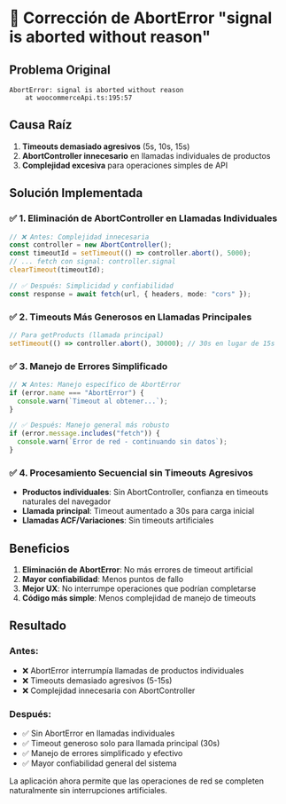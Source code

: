 # 🔧 Corrección de AbortError "signal is aborted without reason"

## Problema Original

```
AbortError: signal is aborted without reason
    at woocommerceApi.ts:195:57
```

## Causa Raíz

1. **Timeouts demasiado agresivos** (5s, 10s, 15s)
2. **AbortController innecesario** en llamadas individuales de productos
3. **Complejidad excesiva** para operaciones simples de API

## Solución Implementada

### ✅ 1. Eliminación de AbortController en Llamadas Individuales

```typescript
// ❌ Antes: Complejidad innecesaria
const controller = new AbortController();
const timeoutId = setTimeout(() => controller.abort(), 5000);
// ... fetch con signal: controller.signal
clearTimeout(timeoutId);

// ✅ Después: Simplicidad y confiabilidad
const response = await fetch(url, { headers, mode: "cors" });
```

### ✅ 2. Timeouts Más Generosos en Llamadas Principales

```typescript
// Para getProducts (llamada principal)
setTimeout(() => controller.abort(), 30000); // 30s en lugar de 15s
```

### ✅ 3. Manejo de Errores Simplificado

```typescript
// ❌ Antes: Manejo específico de AbortError
if (error.name === "AbortError") {
  console.warn(`Timeout al obtener...`);
}

// ✅ Después: Manejo general más robusto
if (error.message.includes("fetch")) {
  console.warn(`Error de red - continuando sin datos`);
}
```

### ✅ 4. Procesamiento Secuencial sin Timeouts Agresivos

- **Productos individuales**: Sin AbortController, confianza en timeouts naturales del navegador
- **Llamada principal**: Timeout aumentado a 30s para carga inicial
- **Llamadas ACF/Variaciones**: Sin timeouts artificiales

## Beneficios

1. **Eliminación de AbortError**: No más errores de timeout artificial
2. **Mayor confiabilidad**: Menos puntos de fallo
3. **Mejor UX**: No interrumpe operaciones que podrían completarse
4. **Código más simple**: Menos complejidad de manejo de timeouts

## Resultado

### Antes:

- ❌ AbortError interrumpía llamadas de productos individuales
- ❌ Timeouts demasiado agresivos (5-15s)
- ❌ Complejidad innecesaria con AbortController

### Después:

- ✅ Sin AbortError en llamadas individuales
- ✅ Timeout generoso solo para llamada principal (30s)
- ✅ Manejo de errores simplificado y efectivo
- ✅ Mayor confiabilidad general del sistema

La aplicación ahora permite que las operaciones de red se completen naturalmente sin interrupciones artificiales.
